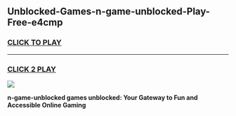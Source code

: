 
## Unblocked-Games-n-game-unblocked-Play-Free-e4cmp
<h3>
<a href="https://premium76.site?title=n-game-unblocked&ref=22A">CLICK TO PLAY</a></h3>
<hr>

<h3>
<a href="https://premium76.site?title=n-game-unblocked&ref=22A">CLICK 2 PLAY</a>
  
</h3>

<a href="https://premium76.site?title=n-game-unblocked&ref=22A"><img src="https://clearcache.store/games.png"></a>


**n-game-unblocked games unblocked: Your Gateway to Fun and Accessible Online Gaming**
